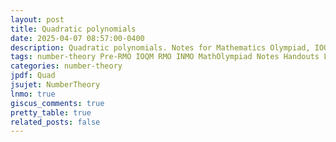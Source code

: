 ```yaml
---
layout: post
title: Quadratic polynomials
date: 2025-04-07 08:57:00-0400
description: Quadratic polynomials. Notes for Mathematics Olympiad, IOQM, RMO, INMO. Problem set, Solutions, Questions, Answers, Hints, Walkthroughs, Discussions.
tags: number-theory Pre-RMO IOQM RMO INMO MathOlympiad Notes Handouts LectureNotes
categories: number-theory
jpdf: Quad
jsujet: NumberTheory
lnmo: true
giscus_comments: true
pretty_table: true
related_posts: false
---
```

